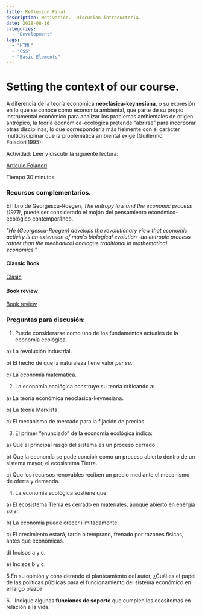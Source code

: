 ```yaml
---
title: Reflexion Final
description: Motivación.  Discusion introductoria. 
date: 2018-08-16
categories:
  - "Development"
tags:
  - "HTML"
  - "CSS"
  - "Basic Elements"
---
```


# Setting the context of our course. 

A diferencia de la teoría económica
**neoclásica-keynesiana**, o su expresión en lo que se conoce como economía
ambiental, que parte de su propio instrumental económico para analizar los
problemas ambientales de origen antrópico, la teoría económica-ecológica
pretende “abrirse” para incorporar otras disciplinas, lo que correspondería
más fielmente con el carácter multidisciplinar que la problemática ambiental
exige (Guillermo Foladori,1995).


Actividad:  Leer y discutir la siguiente lectura: 

[Articulo Foladori](http://rimd.reduaz.mx/coleccion_desarrollo_migracion/sustentabilidad/Sustentabilidad10.pdf)

Tiempo 30 minutos. 

### Recursos complementarios.

El libro de Georgescu-Roegen, *The entropy law and the economic process (1971)*, puede ser considerado el mojón del pensamiento económico-ecológico contemporáneo.

*"He (Georgescu-Roegen) develops the revolutionary view that economic activity is an extension of man's biological evolution -an entropic process rather than the mechanical analogue traditional in mathematical economics."* 


#### Classic Book

[Clasic](http://www.elsarbresdefahrenheit.net/documentos/obras/2401/ficheros/La_ley_de_la_Entrop_a_y_el_proceso_econ_mico_red.pdf)

#### Book review

[Book review](https://drive.google.com/file/d/12J_IRACsL1yMggDPXb0aQvLo3hmapTuP/view?usp=sharing)


### Preguntas para discusión: 

1. Puede considerarse como uno de los fundamentos actuales de la economía ecológica.

a) La revolución industrial.

b) El hecho de que la naturaleza tiene valor *per se*.

c) La economía matemática.


2. La economía ecológica construye su teoría criticando a:


a) La teoría económica neoclásica-keynesiana. 

b) La teoría Marxista.

c) El mecanismo de mercado para la fijación de precios.


3. El primer “enunciado” de la economía ecológica indica: 

a) Que el principal rasgo del sistema es un proceso cerrado . 

b) Que la economía se pude concibir como un proceso abierto dentro de un sistema mayor, el ecosistema Tierra.

c) Que los recursos renovables reciben un precio mediante el mecanismo de oferta y demanda. 

4. La economía ecológica sostiene que:

a) El ecosistema Tierra es cerrado en materiales, aunque abierto en energía solar. 

b) La economía puede crecer ilimitadamente. 

c) El crecimiento estará, tarde o
temprano, frenado por razones físicas, antes que económicas.

d) Incisos a y c.

e) Incisos b y c. 

5.En su opinión y considerando el planteamiento del autor, ¿Cuál es el papel de las políticas públicas para el funcionamiento del sistema económico en el largo plazo?


6.- Indique algunas **funciones de soporte** que cumplen los ecositemas en relación a la vida. 
